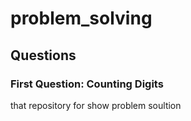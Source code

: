 # problem_solving

## Questions

### First Question: Counting Digits
that  repository for show problem soultion 
